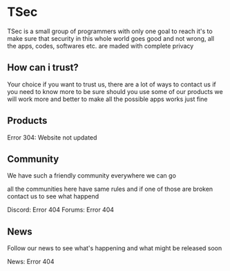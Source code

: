 # TSec
TSec is a small group of programmers with only one goal to reach
it's to make sure that security in this whole world goes good and
not wrong, all the apps, codes, softwares etc. are maded with complete
privacy

## How can i trust?
Your choice if you want to trust us, there are a lot of ways to contact us
if you need to know more to be sure should you use some of our products
we will work more and better to make all the possible apps works just fine

## Products
Error 304: Website not updated

## Community
We have such a friendly community everywhere we can go

all the communities here have same rules and if one of those are broken
contact us to see what happend

Discord: Error 404
Forums: Error 404

## News
Follow our news to see what's happening and what might be released soon

News: Error 404
